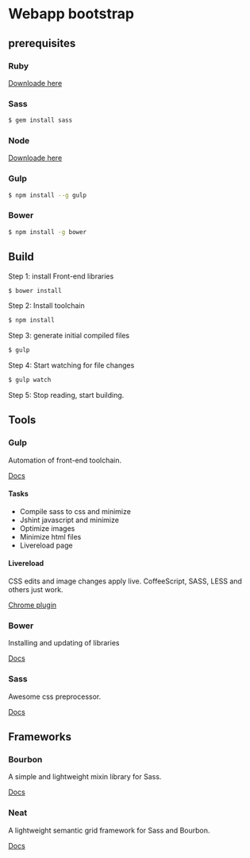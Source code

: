 # Webapp bootstrap

## prerequisites


### Ruby

[Downloade here]( https://www.ruby-lang.org/en/downloads/ )

### Sass

```sh
$ gem install sass
```

### Node

[Downloade here]( http://nodejs.org/ )

### Gulp

```sh
$ npm install --g gulp
```

### Bower

```sh
$ npm install -g bower
```

## Build 

Step 1: install Front-end libraries

```sh
$ bower install
```

Step 2: Install toolchain

```sh
$ npm install
```

Step 3: generate initial compiled files

```sh
$ gulp
```

Step 4: Start watching for file changes

```sh
$ gulp watch
```

Step 5: Stop reading, start building.

## Tools

### Gulp

Automation of front-end toolchain. 

[Docs](https://github.com/gulpjs/gulp/blob/master/docs/getting-started.md#getting-started)

#### Tasks

* Compile sass to css and minimize
* Jshint javascript and minimize
* Optimize images
* Minimize html files
* Livereload page

#### Livereload

CSS edits and image changes apply live. CoffeeScript, SASS, LESS and others just work.

[Chrome plugin](https://chrome.google.com/webstore/detail/livereload/jnihajbhpnppcggbcgedagnkighmdlei?hl=en)

### Bower

Installing and updating of libraries

[Docs](http://bower.io/#getting-started)

### Sass 

Awesome css preprocessor. 

[Docs](http://sass-lang.com/)

## Frameworks

### Bourbon

A simple and lightweight mixin library for Sass.

[Docs](http://bourbon.io/docs/)

### Neat

A lightweight semantic grid framework for Sass and Bourbon.

[Docs](http://thoughtbot.github.io/neat-docs/latest/)
